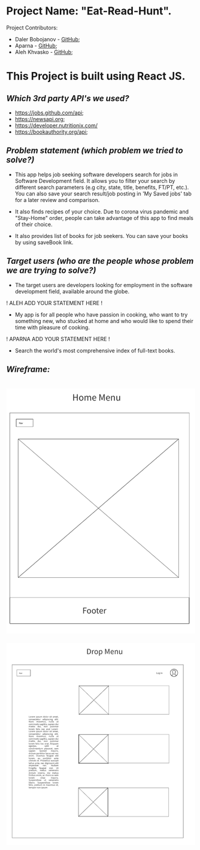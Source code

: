 # Project Name: "Eat-Read-Hunt". 
Project Contributors: 
-   Daler Bobojanov - [GitHub](https://github.com/daler-bobojanov);
-   Aparna - [GitHub](https://github.com/aparna4scholas);
-   Aleh Khvasko - [GitHub](https://github.com/AlehKhvasko);

# This Project is built using React JS.

## *Which 3rd party API's we used?*
- https://jobs.github.com/api;
- https://newsapi.org;
- https://developer.nutritionix.com/
- https://bookauthority.org/api;

## *Problem statement (which problem we tried to solve?)*
* This app helps job seeking software developers search for jobs in Software Development field. It allows you to filter your search by different search parameters (e.g city, state, title, benefits, FT/PT, etc.). You can also save your search result/job posting in 'My Saved jobs' tab for a later review and comparison.

* It also finds recipes of your choice. Due to corona virus pandemic and "Stay-Home" order, people can take advantage of this app to find meals of their choice.

* It also provides list of books for job seekers. You can save your books by using saveBook link.

## *Target users (who are the people whose problem we are trying to solve?)*
- The target users are developers looking for employment in the software development field, available around the globe.

! ALEH ADD YOUR STATEMENT HERE !
- My app is for all people who have passion in cooking, who want to try something new, who stucked at home and who would like to spend their time with pleasure of cooking.

 ! APARNA ADD YOUR STATEMENT HERE !
- Search the world's most comprehensive index of full-text books. 

## *Wireframe:*
![0. LandingPage](https://github.com/daler-bobojanov/MOD3-MidMODGroupProject/blob/Daler/wireframe/image1.png)
==================
![1. Navbar(Menu)](https://github.com/daler-bobojanov/MOD3-MidMODGroupProject/blob/Daler/wireframe/image2.png)



